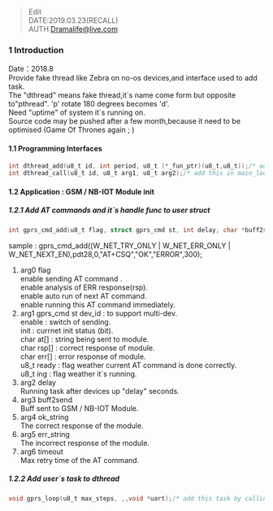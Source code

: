 >Edit  
DATE:2019.03.23(RECALL)  
AUTH:Dramalife@live.com  

### 1 Introduction
Date：2018.8  
Provide fake thread like Zebra on no-os devices,and interface used to add task.  
The "dthread" means fake thread,it\`s name come form but opposite to"pthread". 'p' rotate 180 degrees becomes 'd'.  
Need "uptime" of system it\`s running on.    
Source code may be pushed after a few month,because it need to be optimised (Game Of Thrones again ; )

#### 1.1 Programming Interfaces
```c
int dthread_add(u8_t id, int period, u8_t (*_fun_ptr)(u8_t,u8_t));/* add user`s task to dthread */
int dthread_call(u8_t id, u8_t arg1, u8_t arg2);/* add this in main_loop */
```

#### 1.2 Application : GSM / NB-IOT Module init
##### 1.2.1 Add AT commands and it`s handle func to user struct
```c
int gprs_cmd_add(u8_t flag, struct gprs_cmd st, int delay, char *buff2send, char *ok_string, char *err_string, int timeout);
```
sample : gprs_cmd_add((W_NET_TRY_ONLY | W_NET_ERR_ONLY | W_NET_NEXT_EN),pdt28,0,"AT+CSQ","OK","ERROR",300);
1. arg0 flag  
  enable sending AT command .  
  enable analysis of ERR response(rsp).   
  enable auto run of next AT command.  
  enable running this AT command immediately.  
2. arg1 gprs_cmd  st
  dev_id : to support multi-dev.  
  enable : switch of sending.  
  init : currnet init status (bit).  
  char at[] : string being sent to module.  
  char rsp[] : correct response of module.   
  char err[] : error response of module.  
  u8_t ready : flag weather current AT command is done correctly.  
  u8_t ing : flag weather it\`s running.  
3. arg2 delay  
    Running task after devices up "delay" seconds.
4. arg3 buff2send  
    Buff sent to GSM / NB-IOT Module.
5. arg4 ok_string  
    The correct response of the module.
6. arg5 err_string  
    The incorrect response of the module.
7. arg6 timeout  
    Max retry time of the AT command.


##### 1.2.2 Add user`s task to dthread
```c
void gprs_loop(u8_t max_steps, ,,void *uart);/* add this task by calling dthread_add */
```
